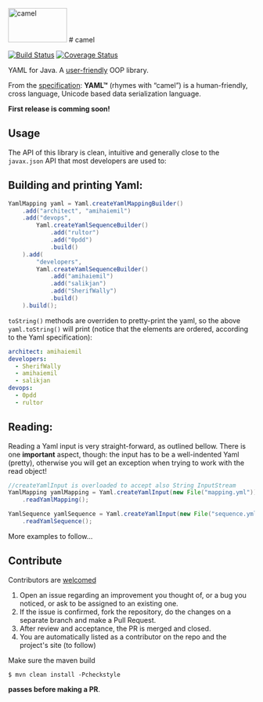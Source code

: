 <img alt="camel" src="http://www.amihaiemil.com/images/camila2.png" width="120" height="70"/>
# camel

[![Build Status](https://travis-ci.org/decorators-squad/camel.svg?branch=master)](https://travis-ci.org/decorators-squad/camel)
[![Coverage Status](https://coveralls.io/repos/github/decorators-squad/camel/badge.svg?branch=master)](https://coveralls.io/github/decorators-squad/camel?branch=master)

YAML for Java. A [user-friendly](http://www.baeldung.com/design-a-user-friendly-java-library) OOP library.

From the [specification](http://yaml.org/spec/1.2/spec.html): **YAML™** (rhymes with “camel”) is a human-friendly, cross language, Unicode based data serialization language.

**First release is comming soon!**

## Usage

The API of this library is clean, intuitive and generally close to the ``javax.json`` API that most developers are used to:

## Building and printing Yaml:

```java
YamlMapping yaml = Yaml.createYamlMappingBuilder()
    .add("architect", "amihaiemil")
    .add("devops",
        Yaml.createYamlSequenceBuilder()
            .add("rultor")
        	.add("0pdd")
        	.build()
    ).add(
        "developers",
        Yaml.createYamlSequenceBuilder()
            .add("amihaiemil")
        	.add("salikjan")
            .add("SherifWally")
        	.build()
    ).build();
```

``toString()`` methods are overriden to pretty-print the yaml, so the above ``yaml.toString()`` will print (notice that the elements are ordered, according to the Yaml specification):

```yaml
architect: amihaiemil
developers: 
  - SherifWally
  - amihaiemil
  - salikjan
devops: 
  - 0pdd
  - rultor
```

## Reading:

Reading a Yaml input is very straight-forward, as outlined bellow. There is one **important** aspect, though: the input has to be
a well-indented Yaml (pretty), otherwise you will get an exception when trying to work with the read object!

```java
//createYamlInput is overloaded to accept also String InputStream
YamlMapping yamlMapping = Yaml.createYamlInput(new File("mapping.yml"))
    .readYamlMapping();

YamlSequence yamlSequence = Yaml.createYamlInput(new File("sequence.yml"))
    .readYamlSequence();
```

More examples to follow...

## Contribute

Contributors are [welcomed](http://www.amihaiemil.com/2016/12/30/becoming-a-contributor.html)

1. Open an issue regarding an improvement you thought of, or a bug you noticed, or ask to be assigned to an existing one.
2. If the issue is confirmed, fork the repository, do the changes on a separate branch and make a Pull Request.
3. After review and acceptance, the PR is merged and closed.
4. You are automatically listed as a contributor on the repo and the project's site (to follow)

Make sure the maven build

``$ mvn clean install -Pcheckstyle``

**passes before making a PR**. 
